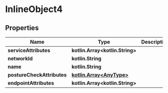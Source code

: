 
# InlineObject4

## Properties
Name | Type | Description | Notes
------------ | ------------- | ------------- | -------------
**serviceAttributes** | **kotlin.Array&lt;kotlin.String&gt;** |  | 
**networkId** | **kotlin.String** |  | 
**name** | **kotlin.String** |  | 
**postureCheckAttributes** | [**kotlin.Array&lt;AnyType&gt;**](AnyType.md) |  | 
**endpointAttributes** | **kotlin.Array&lt;kotlin.String&gt;** |  | 



